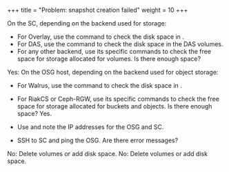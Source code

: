 +++
title = "Problem: snapshot creation failed"
weight = 10
+++

On the SC, depending on the backend used for storage: 

* For Overlay, use the command to check the disk space in . 
* For DAS, use the command to check the disk space in the DAS volumes. 
* For any other backend, use its specific commands to check the free space for storage allocated for volumes. 
Is there enough space? 

Yes: On the OSG host, depending on the backend used for object storage: 

* For Walrus, use the command to check the disk space in . 
* For RiakCS or Ceph-RGW, use its specific commands to check the free space for storage allocated for buckets and objects. 
Is there enough space? Yes. 

* Use and note the IP addresses for the OSG and SC. 
* SSH to SC and ping the OSG. Are there error messages? 


No: Delete volumes or add disk space. No: Delete volumes or add disk space. 